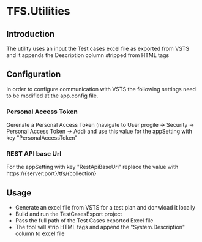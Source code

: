 # TFS.Utilities
## Introduction
The utility uses an input the Test cases excel file as exported from VSTS and it appends the Description column stripped from HTML tags
## Configuration
In order to configure communication with VSTS the following settings need to be modified at the app.config file.
### Personal Access Token
Gerenate a Personal Access Token (navigate to User progile -> Security -> Personal Access Token -> Add) and use this value for the appSetting with key "PersonalAccessToken" 
### REST API base Url
For the appSetting with key "RestApiBaseUri" replace the value with https://{server:port}/tfs/{collection}
## Usage
- Generate an excel file from VSTS for a test plan and donwload it locally
- Build and run the TestCasesExport project
- Pass the full path of the Test Cases exported Excel file 
- The tool will strip HTML tags and append the "System.Description" column to excel file
